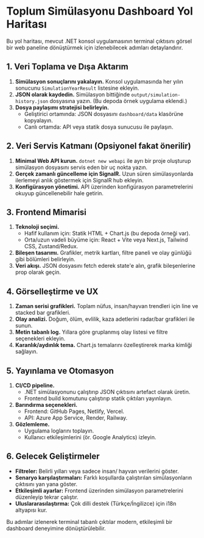 # Toplum Simülasyonu Dashboard Yol Haritası

Bu yol haritası, mevcut .NET konsol uygulamasının terminal çıktısını görsel bir web paneline dönüştürmek için izlenebilecek adımları detaylandırır.

## 1. Veri Toplama ve Dışa Aktarım

1. **Simülasyon sonuçlarını yakalayın.** Konsol uygulamasında her yılın sonucunu `SimulationYearResult` listesine ekleyin.
2. **JSON olarak kaydedin.** Simülasyon bittiğinde `output/simulation-history.json` dosyasına yazın. (Bu depoda örnek uygulama eklendi.)
3. **Dosya paylaşımı stratejisi belirleyin.**
   - Geliştirici ortamında: JSON dosyasını `dashboard/data` klasörüne kopyalayın.
   - Canlı ortamda: API veya statik dosya sunucusu ile paylaşın.

## 2. Veri Servis Katmanı (Opsiyonel fakat önerilir)

1. **Minimal Web API kurun.** `dotnet new webapi` ile ayrı bir proje oluşturup simülasyon dosyasını servis eden bir uç nokta yazın.
2. **Gerçek zamanlı güncelleme için SignalR.** Uzun süren simülasyonlarda ilerlemeyi anlık göstermek için SignalR hub ekleyin.
3. **Konfigürasyon yönetimi.** API üzerinden konfigürasyon parametrelerini okuyup güncellenebilir hale getirin.

## 3. Frontend Mimarisi

1. **Teknoloji seçimi.**
   - Hafif kullanım için: Statik HTML + Chart.js (bu depoda örneği var).
   - Orta/uzun vadeli büyüme için: React + Vite veya Next.js, Tailwind CSS, Zustand/Redux.
2. **Bileşen tasarımı.** Grafikler, metrik kartları, filtre paneli ve olay günlüğü gibi bölümleri belirleyin.
3. **Veri akışı.** JSON dosyasını fetch ederek state'e alın, grafik bileşenlerine prop olarak geçin.

## 4. Görselleştirme ve UX

1. **Zaman serisi grafikleri.** Toplam nüfus, insan/hayvan trendleri için line ve stacked bar grafikleri.
2. **Olay analizi.** Doğum, ölüm, evlilik, kaza adetlerini radar/bar grafikleri ile sunun.
3. **Metin tabanlı log.** Yıllara göre gruplanmış olay listesi ve filtre seçenekleri ekleyin.
4. **Karanlık/aydınlık tema.** Chart.js temalarını özelleştirerek marka kimliği sağlayın.

## 5. Yayınlama ve Otomasyon

1. **CI/CD pipeline.**
   - .NET simülasyonunu çalıştırıp JSON çıktısını artefact olarak üretin.
   - Frontend build komutunu çalıştırıp statik çıktıları yayınlayın.
2. **Barındırma seçenekleri.**
   - Frontend: GitHub Pages, Netlify, Vercel.
   - API: Azure App Service, Render, Railway.
3. **Gözlemleme.**
   - Uygulama loglarını toplayın.
   - Kullanıcı etkileşimlerini (ör. Google Analytics) izleyin.

## 6. Gelecek Geliştirmeler

- **Filtreler:** Belirli yılları veya sadece insan/ hayvan verilerini göster.
- **Senaryo karşılaştırmaları:** Farklı koşullarda çalıştırılan simülasyonların çıktısını yan yana göster.
- **Etkileşimli ayarlar:** Frontend üzerinden simülasyon parametrelerini düzenleyip tekrar çalıştır.
- **Uluslararasılaştırma:** Çok dilli destek (Türkçe/İngilizce) için i18n altyapısı kur.

Bu adımlar izlenerek terminal tabanlı çıktılar modern, etkileşimli bir dashboard deneyimine dönüştürülebilir.
